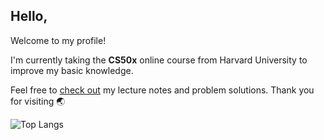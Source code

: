 ## Hello,

Welcome to my profile!

I'm currently taking the **CS50x** online course from Harvard University to improve my basic knowledge.

Feel free to [check out](https://github.com/raydtutto/harvard-cs50x-2024) my lecture notes and problem solutions. Thank you for visiting 🌏

![Top Langs](https://github-readme-stats.vercel.app/api/top-langs/?username=raydtutto&layout=compact)
